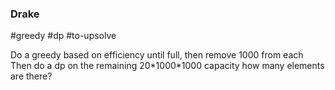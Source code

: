 ### Drake
#greedy #dp #to-upsolve 

Do a greedy based on efficiency until full, then remove 1000 from each
Then do a dp on the remaining 20\*1000\*1000 capacity
how many elements are there?